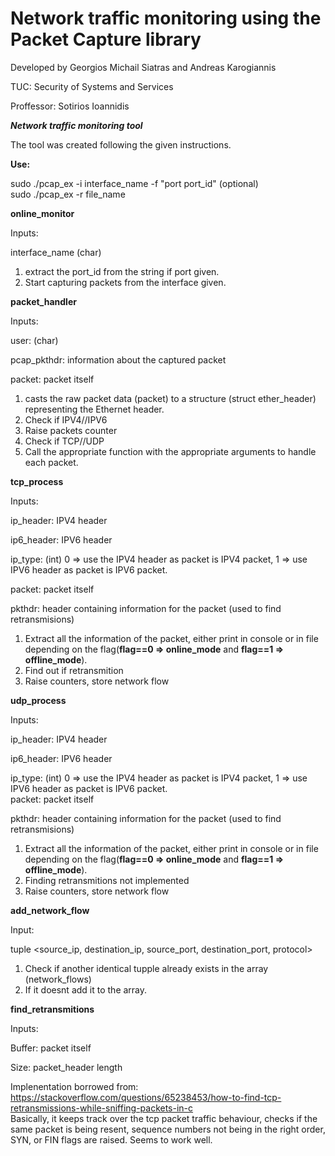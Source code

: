 # Network traffic monitoring using the Packet Capture library
Developed by Georgios Michail Siatras and Andreas Karogiannis		

TUC: Security of Systems and Services				

Proffessor: Sotirios Ioannidis					

***Network traffic monitoring tool***		

The tool was created following the given instructions.					

**Use:**				

sudo ./pcap_ex -i interface_name -f "port port_id" (optional)							
sudo ./pcap_ex -r file_name			
		
**online_monitor**			

Inputs: 			

interface_name (char)			

1. extract the port_id from the string if port given.			
2. Start capturing packets from the interface given.			
		
**packet_handler**		

Inputs:				

user: (char)	

pcap_pkthdr: information about the captured packet		

packet: packet itself				

1. casts the raw packet data (packet) to a structure (struct ether_header) representing the Ethernet header.		
2. Check if IPV4//IPV6				
3. Raise packets counter			
4. Check if TCP//UDP			
5. Call the appropriate function with the appropriate arguments to handle each packet.			

**tcp_process**			

Inputs:				

ip_header: IPV4 header		

ip6_header: IPV6 header			

ip_type: (int) 0 => use the IPV4 header as packet is IPV4 packet, 1 => use IPV6 header as packet is IPV6 packet.			

packet: packet itself			

pkthdr: header containing information for the packet (used to find retransmisions)			

1. Extract all the information of the packet, either print in console or in file depending on the flag(**flag==0 => online_mode** and **flag==1 => offline_mode**).
2. Find out if retransmition
3. Raise counters, store network flow

**udp_process**		

Inputs:			

ip_header: IPV4 header		

ip6_header: IPV6 header		

ip_type: (int) 0 => use the IPV4 header as packet is IPV4 packet, 1 => use IPV6 header as packet is IPV6 packet.		
packet: packet itself		

pkthdr: header containing information for the packet (used to find retransmisions)			

1. Extract all the information of the packet, either print in console or in file depending on the flag(**flag==0 => online_mode** and **flag==1 => offline_mode**).			
2. Finding retransmitions not implemented		
3. Raise counters, store network flow		

**add_network_flow**	

Input: 			

tuple <source_ip, destination_ip, source_port, destination_port, protocol>		

1. Check if another identical tupple already exists in the array (network_flows)			
2. If it doesnt add it to the array.			

**find_retransmitions**			

Inputs: 			

Buffer: packet itself			

Size: packet_header length			

Implenentation borrowed from: https://stackoverflow.com/questions/65238453/how-to-find-tcp-retransmissions-while-sniffing-packets-in-c						
Basically, it keeps track over the tcp packet traffic behaviour, checks if the same packet is being resent, sequence numbers not being in the right order, SYN, or FIN flags are raised. Seems to work well.





